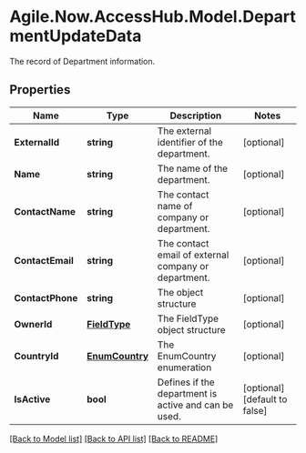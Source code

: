 # Agile.Now.AccessHub.Model.DepartmentUpdateData
The record of Department information.

## Properties

Name | Type | Description | Notes
------------ | ------------- | ------------- | -------------
**ExternalId** | **string** | The external identifier of the department. | [optional] 
**Name** | **string** | The name of the department. | [optional] 
**ContactName** | **string** | The contact name of company or department. | [optional] 
**ContactEmail** | **string** | The contact email of external company or department. | [optional] 
**ContactPhone** | **string** | The  object structure | [optional] 
**OwnerId** | [**FieldType**](FieldType.md) | The FieldType object structure | [optional] 
**CountryId** | [**EnumCountry**](EnumCountry.md) | The EnumCountry enumeration | [optional] 
**IsActive** | **bool** | Defines if the department is active and can be used. | [optional] [default to false]

[[Back to Model list]](../../README.md#documentation-for-models) [[Back to API list]](../../README.md#documentation-for-api-endpoints) [[Back to README]](../../README.md)

